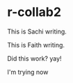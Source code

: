 # r-collab2

This is Sachi writing. 




This is Faith writing.

Did this work? yay!

I'm trying now